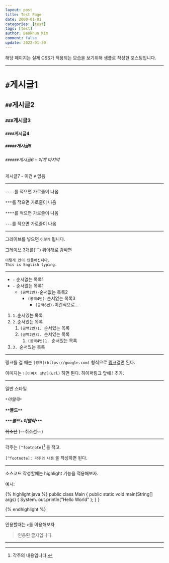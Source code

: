 ```yaml
---
layout: post
title: Test Page
date: 2000-01-01
categories: [test]
tags: [test]
author: Deokhun Kim
comment: false
update: 2022-01-30
---
```


해당 페이지는 실제 CSS가 적용되는 모습을 보기위해 샘플로 작성한 포스팅입니다.

----
# `#`게시글1
## `##`게시글2
### `###`게시글3
#### `####`게시글4
##### `#####`게시글5
###### `######`게시글6 - 이게 마지막
게시글7 - 이건 `#` 없음

----
`----`를 적으면 가로줄이 나옴

`***`를 적으면 가로줄이 나옴

`****`를 적으면 가로줄이 나옴

`---`를 적으면 가로줄이 나옴


----

그레이브를 넣으면 `이렇게` 됩니다.

그레이브 3개를(```) 위아래로 감싸면
```
이렇게 칸이 만들어집니다.
This is English typing.
```



---- 

- `-` 순서없는 목록1
- `-` 순서없는 목록1
  - `(공백2번)-`순서없는 목록2
    - `(공백4번)-`순서없는 목록3
      - `(공백6번)-`이런식으로...


1. `1.`순서있는 목록
2. `2.`순서있는 목록
   1. `(공백2번)1. `순서있는 목록
   2. `(공백2번)2. `순서있는 목록
      1. `(공백4번)1. `순서있는 목록
3. `3. `순서있는 목록

---- 
링크를 걸 때는 `[링크](https://google.com)` 형식으로 [링크](https://google.com)걸면 된다.

이미지는 `![이미지 설명](url)` 하면 된다. 하이퍼링크 앞에 ! 추가.

---- 
일반 스타일

*`*`이탤릭`*`*

**`**`볼드`**`**

***`***`볼드+이탤릭`***`***

~~취소선~~ (`~~`취소선`~~`)


---- 
각주는 `[^footnote]`[^footnote] 을 적고.

`[^footnote]: 각주의 내용` 을 작성하면 된다. 

[^footnote]: 각주의 내용입니다.

---- 

소스코드 작성할때는 highlight 기능을 적용해보자.

예시:

{% highlight java %}
public class Main {
    public static void main(String[] args) {
        System. out.println("Hello World" );
    }
}

{% endhighlight %}

----

인용할때는 `>`를 이용해보자
> 인용된 글자입니다.




----


